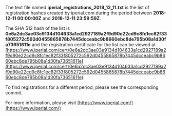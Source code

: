The text file named **iperial_registrations_2018_12_11.txt** is the list of registration hashes created by iperial.com during the period between **2018-12-11 00:00:00Z** and **2018-12-11 23:59:59Z**.

The SHA 512 hash of the list is **0e6a2dc3ae03e9134d104633a1cd2927189a2f9d90e22cd9c8fc1ec82f33f805272c592d0455865878b7445dcceabc9b8660ebc8de795b08a1d30fa73651611e** and the registration certificate for the list can be viewed at [https://www.iperial.com/cert/0e6a2dc3ae03e9134d104633a1cd2927189a2f9d90e22cd9c8fc1ec82f33f805272c592d0455865878b7445dcceabc9b8660ebc8de795b08a1d30fa73651611e](https://www.iperial.com/cert/0e6a2dc3ae03e9134d104633a1cd2927189a2f9d90e22cd9c8fc1ec82f33f805272c592d0455865878b7445dcceabc9b8660ebc8de795b08a1d30fa73651611e).

To find registrations for a different period, please see the corresponding commit.

For more information, please visit [https://www.iperial.com/](https://www.iperial.com/)
